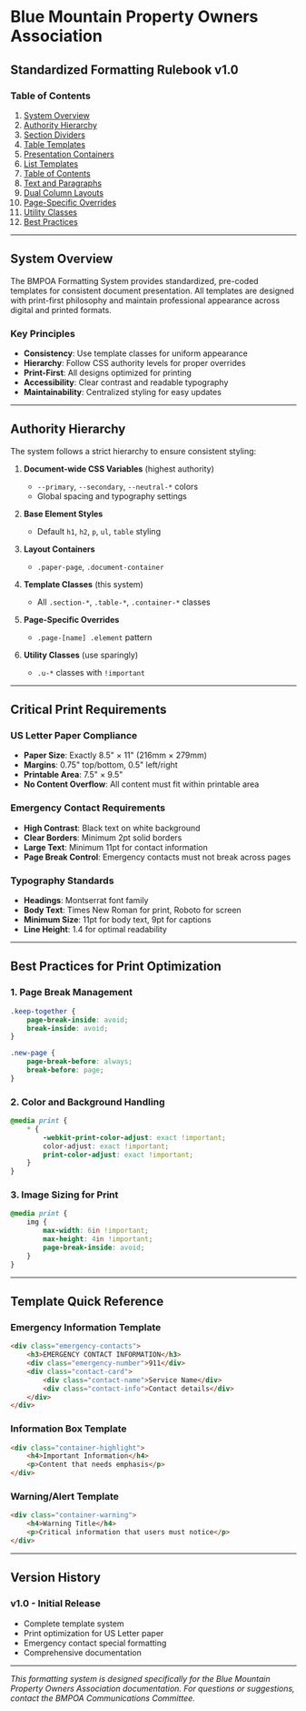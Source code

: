 # Blue Mountain Property Owners Association
## Standardized Formatting Rulebook v1.0

### Table of Contents
1. [System Overview](#system-overview)
2. [Authority Hierarchy](#authority-hierarchy)
3. [Section Dividers](#section-dividers)
4. [Table Templates](#table-templates)
5. [Presentation Containers](#presentation-containers)
6. [List Templates](#list-templates)
7. [Table of Contents](#table-of-contents-templates)
8. [Text and Paragraphs](#text-and-paragraph-templates)
9. [Dual Column Layouts](#dual-column-layout-system)
10. [Page-Specific Overrides](#page-specific-overrides)
11. [Utility Classes](#utility-classes)
12. [Best Practices](#best-practices)

---

## System Overview

The BMPOA Formatting System provides standardized, pre-coded templates for consistent document presentation. All templates are designed with print-first philosophy and maintain professional appearance across digital and printed formats.

### Key Principles
- **Consistency**: Use template classes for uniform appearance
- **Hierarchy**: Follow CSS authority levels for proper overrides
- **Print-First**: All designs optimized for printing
- **Accessibility**: Clear contrast and readable typography
- **Maintainability**: Centralized styling for easy updates

---

## Authority Hierarchy

The system follows a strict hierarchy to ensure consistent styling:

1. **Document-wide CSS Variables** (highest authority)
   - `--primary`, `--secondary`, `--neutral-*` colors
   - Global spacing and typography settings

2. **Base Element Styles**
   - Default `h1`, `h2`, `p`, `ul`, `table` styling

3. **Layout Containers**
   - `.paper-page`, `.document-container`

4. **Template Classes** (this system)
   - All `.section-*`, `.table-*`, `.container-*` classes

5. **Page-Specific Overrides**
   - `.page-[name] .element` pattern

6. **Utility Classes** (use sparingly)
   - `.u-*` classes with `!important`

---

## Critical Print Requirements

### US Letter Paper Compliance
- **Paper Size**: Exactly 8.5" × 11" (216mm × 279mm)
- **Margins**: 0.75" top/bottom, 0.5" left/right
- **Printable Area**: 7.5" × 9.5"
- **No Content Overflow**: All content must fit within printable area

### Emergency Contact Requirements
- **High Contrast**: Black text on white background
- **Clear Borders**: Minimum 2pt solid borders
- **Large Text**: Minimum 11pt for contact information
- **Page Break Control**: Emergency contacts must not break across pages

### Typography Standards
- **Headings**: Montserrat font family
- **Body Text**: Times New Roman for print, Roboto for screen
- **Minimum Size**: 11pt for body text, 9pt for captions
- **Line Height**: 1.4 for optimal readability

---

## Best Practices for Print Optimization

### 1. Page Break Management
```css
.keep-together {
    page-break-inside: avoid;
    break-inside: avoid;
}

.new-page {
    page-break-before: always;
    break-before: page;
}
```

### 2. Color and Background Handling
```css
@media print {
    * {
        -webkit-print-color-adjust: exact !important;
        color-adjust: exact !important;
        print-color-adjust: exact !important;
    }
}
```

### 3. Image Sizing for Print
```css
@media print {
    img {
        max-width: 6in !important;
        max-height: 4in !important;
        page-break-inside: avoid;
    }
}
```

---

## Template Quick Reference

### Emergency Information Template
```html
<div class="emergency-contacts">
    <h3>EMERGENCY CONTACT INFORMATION</h3>
    <div class="emergency-number">911</div>
    <div class="contact-card">
        <div class="contact-name">Service Name</div>
        <div class="contact-info">Contact details</div>
    </div>
</div>
```

### Information Box Template
```html
<div class="container-highlight">
    <h4>Important Information</h4>
    <p>Content that needs emphasis</p>
</div>
```

### Warning/Alert Template
```html
<div class="container-warning">
    <h4>Warning Title</h4>
    <p>Critical information that users must notice</p>
</div>
```

---

## Version History

### v1.0 - Initial Release
- Complete template system
- Print optimization for US Letter paper
- Emergency contact special formatting
- Comprehensive documentation

---

*This formatting system is designed specifically for the Blue Mountain Property Owners Association documentation. For questions or suggestions, contact the BMPOA Communications Committee.*